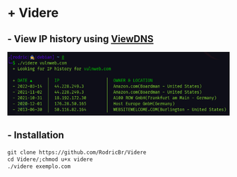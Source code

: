 # + Videre <br>

## - View IP history using [ViewDNS](https://viewdns.info/iphistory/)

<img src="videre.png">

## - Installation
```console
git clone https://github.com/RodricBr/Videre
cd Videre/;chmod u+x videre
./videre exemplo.com
```
